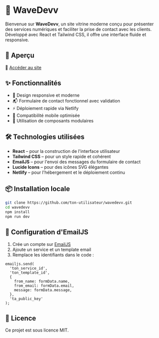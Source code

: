 # 🌊 WaveDevv

Bienvenue sur **WaveDevv**, un site vitrine moderne conçu pour présenter des services numériques et faciliter la prise de contact avec les clients. Développé avec React et Tailwind CSS, il offre une interface fluide et responsive.

## 🚀 Aperçu

🔗 [Accéder au site](https://wavedevv.netlify.app/)

## ✨ Fonctionnalités

- 🎨 Design responsive et moderne  
- 📬 Formulaire de contact fonctionnel avec validation  
- ⚡ Déploiement rapide via Netlify  
- 📱 Compatibilité mobile optimisée  
- 🧩 Utilisation de composants modulaires  

## 🛠️ Technologies utilisées

- **React** – pour la construction de l'interface utilisateur  
- **Tailwind CSS** – pour un style rapide et cohérent  
- **EmailJS** – pour l'envoi des messages du formulaire de contact  
- **Lucide Icons** – pour des icônes SVG élégantes  
- **Netlify** – pour l'hébergement et le déploiement continu  

## 📦 Installation locale

```bash
git clone https://github.com/ton-utilisateur/wavedevv.git
cd wavedevv
npm install
npm run dev
```
## 📧 Configuration d'EmailJS

1. Crée un compte sur [EmailJS](https://www.emailjs.com/)  
2. Ajoute un service et un template email  
3. Remplace les identifiants dans le code :

```tsx
emailjs.send(
  'ton_service_id',
  'ton_template_id',
  {
    from_name: formData.name,
    from_email: formData.email,
    message: formData.message,
  },
  'ta_public_key'
);
```

## 📄 Licence

Ce projet est sous licence MIT.
